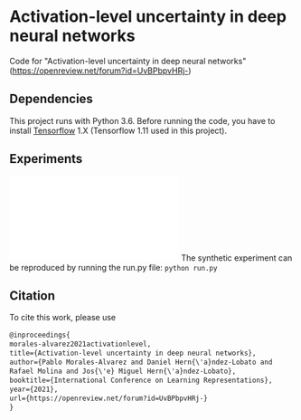 # Activation-level uncertainty in deep neural networks

Code for "Activation-level uncertainty in deep neural networks" (https://openreview.net/forum?id=UvBPbpvHRj-)

## Dependencies

This project runs with Python 3.6. Before running the code, you have to install [Tensorflow](https:www.tensorflow.org) 1.X (Tensorflow 1.11 used in this project). 

## Experiments

![](fig.pdf)
The synthetic experiment can be reproduced by running the run.py file: ```python run.py``` 

## Citation

To cite this work, please use

```
@inproceedings{
morales-alvarez2021activationlevel,
title={Activation-level uncertainty in deep neural networks},
author={Pablo Morales-Alvarez and Daniel Hern{\'a}ndez-Lobato and Rafael Molina and Jos{\'e} Miguel Hern{\'a}ndez-Lobato},
booktitle={International Conference on Learning Representations},
year={2021},
url={https://openreview.net/forum?id=UvBPbpvHRj-}
}
```
